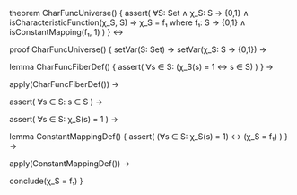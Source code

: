 theorem CharFuncUniverse() {
  assert(
    ∀S: Set ∧
    χ_S: S → {0,1} ∧
    isCharacteristicFunction(χ_S, S) ⇒
    χ_S = f₁
    where f₁: S → {0,1} ∧ isConstantMapping(f₁, 1)
  )
} ↔

proof CharFuncUniverse() {
  setVar(S: Set) →
  setVar(χ_S: S → {0,1}) →
  
  lemma CharFuncFiberDef() {
    assert(
      ∀s ∈ S: (χ_S(s) = 1 ↔ s ∈ S)
    )
  } →
  
  apply(CharFuncFiberDef()) →
  
  assert(
    ∀s ∈ S: s ∈ S
  ) →
  
  assert(
    ∀s ∈ S: χ_S(s) = 1
  ) →
  
  lemma ConstantMappingDef() {
    assert(
      (∀s ∈ S: χ_S(s) = 1) ↔ (χ_S = f₁)
    )
  } →
  
  apply(ConstantMappingDef()) →
  
  conclude(χ_S = f₁)
}